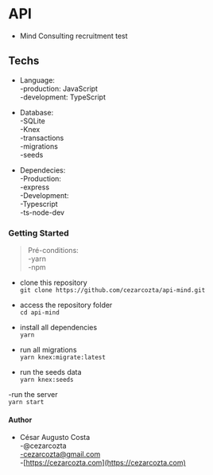 # API  

- Mind Consulting recruitment test  

## Techs  

- Language:  
  -production: JavaScript  
  -development: TypeScript  

- Database:  
  -SQLite  
  -Knex  
    -transactions  
    -migrations  
    -seeds  

- Dependecies:  
  -Production:  
    -express  
  -Development:  
    -Typescript  
    -ts-node-dev  

### Getting Started  

>Pré-conditions:  
  -yarn  
  -npm  

- clone this repository  
`git clone https://github.com/cezarcozta/api-mind.git`  

- access the repository folder  
`cd api-mind`  

- install all dependencies  
`yarn`  

- run all migrations  
`yarn knex:migrate:latest`  

- run the seeds data  
`yarn knex:seeds`  

-run the server  
`yarn start`  

#### Author  

- César Augusto Costa  
  -@cezarcozta  
  -cezarcozta@gmail.com  
  -[https://cezarcozta.com](https://cezarcozta.com)  
  